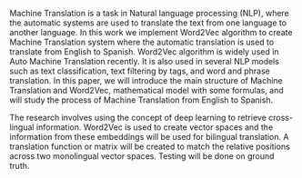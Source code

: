 Machine Translation is a task in Natural language processing (NLP), where the automatic systems are used to translate the text from one language to another language. In this work we implement Word2Vec algorithm to create Machine Translation system where the automatic translation is used to translate from English to Spanish. Word2Vec algorithm is widely used in Auto Machine Translation recently. It is also used in several NLP models such as text classification, text filtering by tags, and word and phrase translation. In this paper, we will introduce the main structure of Machine Translation and Word2Vec, mathematical model with some formulas, and will study the process of Machine Translation from English to Spanish.

The research involves using the concept of deep learning to retrieve cross-lingual information.
Word2Vec is used to create vector spaces and the information from these embeddings will be used for bilingual translation.
A translation function or matrix will be created to match the relative positions across two monolingual vector spaces.
Testing will be done on ground truth.

